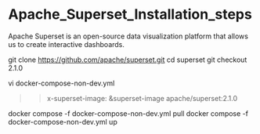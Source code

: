 # Apache_Superset_Installation_steps
Apache Superset is an open-source data visualization platform that allows us to create interactive dashboards.

git clone https://github.com/apache/superset.git
cd superset
git checkout 2.1.0

vi docker-compose-non-dev.yml
>> x-superset-image: &superset-image apache/superset:2.1.0


docker compose -f docker-compose-non-dev.yml pull
docker compose -f docker-compose-non-dev.yml up
